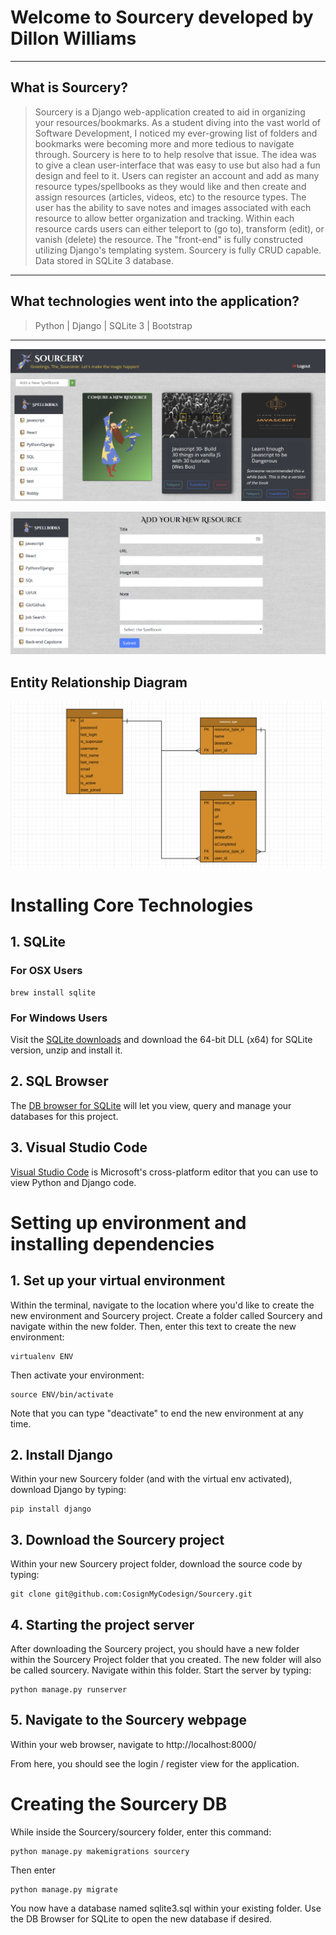 # Welcome to Sourcery developed by Dillon Williams
----
## What is Sourcery?

> Sourcery is a Django web-application created to aid in organizing your resources/bookmarks. As a student diving into the vast world of Software Development, I noticed my ever-growing list of folders and bookmarks were becoming more and more tedious to navigate through. Sourcery is here to to help resolve that issue. The idea was to give a clean user-interface that was easy to use but also had a fun design and feel to it. Users can register an account and add as many resource types/spellbooks as they would like and then create and assign resources (articles, videos, etc) to the resource types. The user has the ability to save notes and images associated with each resource to allow better organization and tracking. Within each resource cards users can either teleport to (go to), transform (edit), or vanish (delete) the resource. The "front-end" is fully constructed utilizing Django's templating system. Sourcery is fully CRUD capable. Data stored in SQLite 3 database.

----
## What technologies went into the application?

>  Python | Django | SQLite 3 | Bootstrap

----

![SourceryScreenshot1](sourcery/static/sourcery/images/sourcery-snippet.PNG)

![SourceryScreenshot2](sourcery/static/sourcery/images/sourcery-snippet2.PNG)


## Entity Relationship Diagram
![Sourcery ERD](sourcery/static/sourcery/images/ERD-snippet.PNG "Sourcery ERD")

# Installing Core Technologies

## 1. SQLite

### For OSX Users

```
brew install sqlite
```

### For Windows Users

Visit the [SQLite downloads](https://www.sqlite.org/download.html) and download the 64-bit DLL (x64) for SQLite version, unzip and install it.

## 2. SQL Browser

The [DB browser for SQLite](http://sqlitebrowser.org/) will let you view, query and manage your databases for this project.

## 3. Visual Studio Code

[Visual Studio Code](https://code.visualstudio.com/download) is Microsoft's cross-platform editor that you can use to view Python and Django code.

# Setting up environment and installing dependencies

## 1. Set up your virtual environment

Within the terminal, navigate to the location where you'd like to create the new environment and Sourcery project. Create a folder called Sourcery and navigate within the new folder. Then, enter this text to create the new environment:
```
virtualenv ENV
```
Then activate your environment:
```
source ENV/bin/activate
```
Note that you can type "deactivate" to end the new environment at any time.

## 2. Install Django

Within your new Sourcery folder (and with the virtual env activated), download Django by typing:
```
pip install django
```

## 3. Download the Sourcery project

Within your new Sourcery project folder, download the source code by typing:
```
git clone git@github.com:CosignMyCodesign/Sourcery.git
```

## 4. Starting the project server

After downloading the Sourcery project, you should have a new folder within the Sourcery Project folder that you created. The new folder will also be called sourcery.  Navigate within this folder.  Start the server by typing:
```
python manage.py runserver
```

## 5. Navigate to the Sourcery webpage

Within your web browser, navigate to http://localhost:8000/

From here, you should see the login / register view for the application.


# Creating the Sourcery DB

While inside the Sourcery/sourcery folder, enter this command:
```
python manage.py makemigrations sourcery
```
Then enter
```
python manage.py migrate
```
You now have a database named sqlite3.sql within your existing folder.  Use the DB Browser for SQLite to open the new database if desired.

